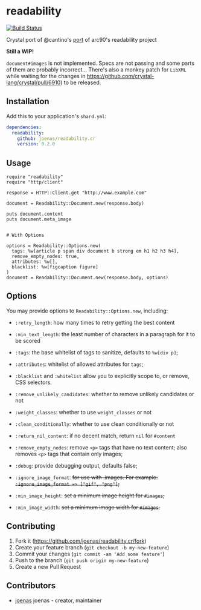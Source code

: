 # readability

[![Build Status](https://travis-ci.org/joenas/readability.cr.svg?branch=master)](https://travis-ci.org/joenas/readability.cr)

Crystal port of @cantino's [port](https://github.com/cantino/ruby-readability) of arc90's readability project

**Still a WIP!**

`document#images` is not implemented. Specs are not passing and some parts of them are probably incorrect...
There's also a monkey patch for `LibXML` while waiting for the changes in https://github.com/crystal-lang/crystal/pull/6910) to be released.

## Installation

Add this to your application's `shard.yml`:

```yaml
dependencies:
  readability:
    github: joenas/readability.cr
    version: 0.2.0
```

## Usage

```crystal
require "readability"
require "http/client"

response = HTTP::Client.get "http://www.example.com"

document = Readability::Document.new(response.body)

puts document.content
puts document.meta_image


# With Options

options = Readability::Options.new(
  tags: %w[article p span div document b strong em h1 h2 h3 h4],
  remove_empty_nodes: true,
  attributes: %w[],
  blacklist: %w[figcaption figure]
)
document = Readability::Document.new(response.body, options)
```

Options
-------

You may provide options to `Readability::Options.new`, including:

* `:retry_length`: how many times to retry getting the best content
* `:min_text_length`: the least number of characters in a paragraph for it to be scored
* `:tags`: the base whitelist of tags to sanitize, defaults to `%w[div p]`;
* `:attributes`: whitelist of allowed attributes for `tags`;
* `:blacklist` and `:whitelist` allow you to explicitly scope to, or remove, CSS selectors.
* `:remove_unlikely_candidates`: whether to remove unlikely candidates or not
* `:weight_classes`: whether to use `weight_classes` or not
* `:clean_conditionally`: whether to use clean conditionally or not
* `:return_nil_content`: if no decent match, return `nil` for `#content`
* `:remove_empty_nodes`: remove `<p>` tags that have no text content; also
  removes `<p>` tags that contain only images;
* `:debug`: provide debugging output, defaults false;

* `:ignore_image_format`: ~~for use with .images.  For example:
  `:ignore_image_format => ["gif", "png"]`;~~
* `:min_image_height`: ~~set a minimum image height for `#images`;~~
* `:min_image_width`: ~~set a minimum image width for `#images`.~~



## Contributing

1. Fork it (<https://github.com/joenas/readability.cr/fork>)
2. Create your feature branch (`git checkout -b my-new-feature`)
3. Commit your changes (`git commit -am 'Add some feature'`)
4. Push to the branch (`git push origin my-new-feature`)
5. Create a new Pull Request

## Contributors

- [joenas](https://github.com/joenas) joenas - creator, maintainer
